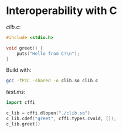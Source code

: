 # Interoperability with C

_clib.c_:
```c
#include <stdio.h>

void greet() {
    puts("Hello from C!\n");
}
```

Build with:
```sh
gcc -fPIC -shared -o clib.so clib.c 
```

_test.ms_:
```cpp
import cffi

c_lib = cffi.dlopen("./clib.so")
c_lib.cdef("greet", cffi.types.cvoid, []);
c_lib.greet()
```